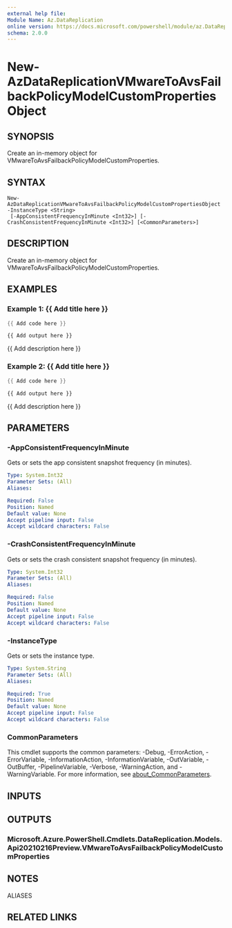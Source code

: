 ```yaml
---
external help file:
Module Name: Az.DataReplication
online version: https://docs.microsoft.com/powershell/module/az.DataReplication/new-AzDataReplicationVMwareToAvsFailbackPolicyModelCustomPropertiesObject
schema: 2.0.0
---
```


# New-AzDataReplicationVMwareToAvsFailbackPolicyModelCustomPropertiesObject

## SYNOPSIS
Create an in-memory object for VMwareToAvsFailbackPolicyModelCustomProperties.

## SYNTAX

```
New-AzDataReplicationVMwareToAvsFailbackPolicyModelCustomPropertiesObject -InstanceType <String>
 [-AppConsistentFrequencyInMinute <Int32>] [-CrashConsistentFrequencyInMinute <Int32>] [<CommonParameters>]
```

## DESCRIPTION
Create an in-memory object for VMwareToAvsFailbackPolicyModelCustomProperties.

## EXAMPLES

### Example 1: {{ Add title here }}
```powershell
{{ Add code here }}
```

```output
{{ Add output here }}
```

{{ Add description here }}

### Example 2: {{ Add title here }}
```powershell
{{ Add code here }}
```

```output
{{ Add output here }}
```

{{ Add description here }}

## PARAMETERS

### -AppConsistentFrequencyInMinute
Gets or sets the app consistent snapshot frequency (in minutes).

```yaml
Type: System.Int32
Parameter Sets: (All)
Aliases:

Required: False
Position: Named
Default value: None
Accept pipeline input: False
Accept wildcard characters: False
```

### -CrashConsistentFrequencyInMinute
Gets or sets the crash consistent snapshot frequency (in minutes).

```yaml
Type: System.Int32
Parameter Sets: (All)
Aliases:

Required: False
Position: Named
Default value: None
Accept pipeline input: False
Accept wildcard characters: False
```

### -InstanceType
Gets or sets the instance type.

```yaml
Type: System.String
Parameter Sets: (All)
Aliases:

Required: True
Position: Named
Default value: None
Accept pipeline input: False
Accept wildcard characters: False
```

### CommonParameters
This cmdlet supports the common parameters: -Debug, -ErrorAction, -ErrorVariable, -InformationAction, -InformationVariable, -OutVariable, -OutBuffer, -PipelineVariable, -Verbose, -WarningAction, and -WarningVariable. For more information, see [about_CommonParameters](http://go.microsoft.com/fwlink/?LinkID=113216).

## INPUTS

## OUTPUTS

### Microsoft.Azure.PowerShell.Cmdlets.DataReplication.Models.Api20210216Preview.VMwareToAvsFailbackPolicyModelCustomProperties

## NOTES

ALIASES

## RELATED LINKS

